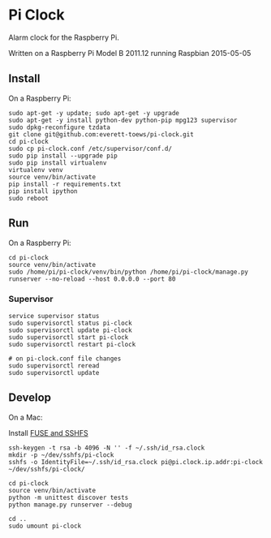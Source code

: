 # Pi Clock

Alarm clock for the Raspberry Pi.

Written on a Raspberry Pi Model B 2011.12 running Raspbian 2015-05-05

## Install

On a Raspberry Pi:

```
sudo apt-get -y update; sudo apt-get -y upgrade
sudo apt-get -y install python-dev python-pip mpg123 supervisor
sudo dpkg-reconfigure tzdata
git clone git@github.com:everett-toews/pi-clock.git
cd pi-clock
sudo cp pi-clock.conf /etc/supervisor/conf.d/
sudo pip install --upgrade pip
sudo pip install virtualenv
virtualenv venv
source venv/bin/activate
pip install -r requirements.txt
pip install ipython
sudo reboot
```

## Run

On a Raspberry Pi:

```
cd pi-clock
source venv/bin/activate
sudo /home/pi/pi-clock/venv/bin/python /home/pi/pi-clock/manage.py runserver --no-reload --host 0.0.0.0 --port 80
```

### Supervisor

```
service supervisor status
sudo supervisorctl status pi-clock
sudo supervisorctl update pi-clock
sudo supervisorctl start pi-clock
sudo supervisorctl restart pi-clock

# on pi-clock.conf file changes
sudo supervisorctl reread
sudo supervisorctl update
```

## Develop

On a Mac:

Install [FUSE and SSHFS](https://osxfuse.github.io/)

```
ssh-keygen -t rsa -b 4096 -N '' -f ~/.ssh/id_rsa.clock
mkdir -p ~/dev/sshfs/pi-clock
sshfs -o IdentityFile=~/.ssh/id_rsa.clock pi@pi.clock.ip.addr:pi-clock ~/dev/sshfs/pi-clock/

cd pi-clock
source venv/bin/activate
python -m unittest discover tests
python manage.py runserver --debug

cd ..
sudo umount pi-clock
```

